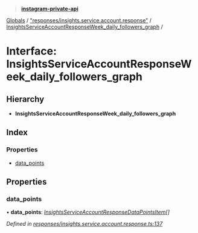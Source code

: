 > **[instagram-private-api](../README.md)**

[Globals](../README.md) / ["responses/insights.service.account.response"](../modules/_responses_insights_service_account_response_.md) / [InsightsServiceAccountResponseWeek_daily_followers_graph](_responses_insights_service_account_response_.insightsserviceaccountresponseweek_daily_followers_graph.md) /

# Interface: InsightsServiceAccountResponseWeek_daily_followers_graph

## Hierarchy

* **InsightsServiceAccountResponseWeek_daily_followers_graph**

## Index

### Properties

* [data_points](_responses_insights_service_account_response_.insightsserviceaccountresponseweek_daily_followers_graph.md#data_points)

## Properties

###  data_points

• **data_points**: *[InsightsServiceAccountResponseDataPointsItem](_responses_insights_service_account_response_.insightsserviceaccountresponsedatapointsitem.md)[]*

*Defined in [responses/insights.service.account.response.ts:137](https://github.com/dilame/instagram-private-api/blob/173bc62/src/responses/insights.service.account.response.ts#L137)*